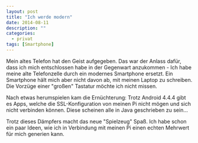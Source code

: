 ```yaml
---
layout: post
title: "Ich werde modern"
date: 2014-08-11
description: ""
categories: 
  - privat
tags: [Smartphone]
---
```



Mein altes Telefon hat den Geist aufgegeben. Das war der Anlass dafür, dass ich
mich entschlossen habe in  der Gegenwart anzukommen - Ich habe meine alte
Telefonzelle durch ein modernes Smartphone ersetzt. Ein Smartphone hält mich aber
nicht davon ab, mit meinen Laptop zu schreiben. Die Vorzüge einer "großen"
Tastatur möchte ich nicht missen.

Nach etwas herumspielen kam die Ernüchterung: Trotz Android 4.4.4 gibt es Apps, 
welche die SSL-Konfiguration von meinen Pi nicht mögen und sich nicht verbinden
können. Diese scheinen alle in Java geschrieben zu sein...

Trotz dieses Dämpfers macht das neue "Spielzeug" Spaß. Ich habe schon ein paar
Ideen, wie ich in Verbindung mit meinen Pi einen echten Mehrwert für mich 
generien kann.
